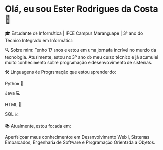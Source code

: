 # Olá, eu sou Ester Rodrigues da Costa 🎀

🎓 Estudante de Informática | IFCE Campus Maranguape | 3º ano do Técnico Integrado em Informática

🔍 Sobre mim: Tenho 17 anos e estou em uma jornada incrível no mundo da tecnologia. Atualmente, estou no 3º ano do meu curso técnico e já acumulei muito conhecimento sobre programação e desenvolvimento de sistemas.

🛠️ Linguagens de Programação que estou aprendendo:

Python 🐍

Java 💻

HTML 🌟

SQL 📈

📚 Atualmente, estou focada em:

Aperfeiçoar meus conhecimentos em Desenvolvimento Web I, Sistemas Embarcados, Engenharia de Software e Programação Orientada a Objetos.

